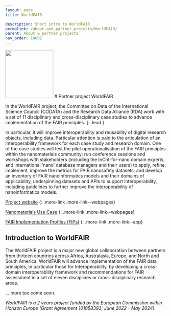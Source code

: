 ```yaml
---
layout: page
title: WorldFAIR

description: Short intro to WorldFAIR
permalink: /about-and-partner-projects/WorldFAIR/
parent: About & partner projects
nav_order: 10002
---
```

<img src="{{ site.baseurl }}/images/logos/worldfair.webp" width="150" class="image--right"/>
#  Partner project WorldFAIR

In the WorldFAIR project, the Committee on Data of the International Science Council (CODATA) and the Research Data Alliance (RDA) work with a set of 11 disciplinary and cross-disciplinary case studies to advance implementation of the FAIR principles. 
{: .lead }

In particular, it will improve interoperability and reusability of digital research objects, including data. Particular attention is paid to the articulation of an interoperability framework for each case study and research domain. One of the case studies will test the pilot operationalisation of the FAIR principles within the nanomaterials community; run conference sessions and workshops with stakeholders (including the InChI-for-nano domain experts, and international ‘nano’ database managers and their users) to apply, refine, implement, improve the metrics for FAIR nanosafety datasets; and develop an inventory of FAIR nanoinformatics models and their domains of applicability, underpinning datasets and APIs to support interoperability, including guidelines to further improve the interoperability of nanoinformatics models.

[Project website](https://worldfair-project.eu/)
{: .more-link .more-link--webpages}

[Nanomaterials Use Case](https://worldfair-project.eu/case-studies-of-worldfair/#nanomaterials)
{: .more-link .more-link--webpages}

[FAIR Implementation Profiles (FIPs)](https://worldfair-project.eu/fair-implementation-profiles/)
{: .more-link .more-link--app}


## Introduction to WorldFAIR
The WorldFAIR project is a major new global collaboration between partners from thirteen countries across Africa, Australasia, Europe, and North and South America. WorldFAIR will advance implementation of the FAIR data principles, in particular those for Interoperability, by developing a cross-domain interoperability framework and recommendations for FAIR assessment in a set of eleven disciplines or cross-disciplinary research areas.

... more too come soon.

_WorldFAIR is a 2 years project funded by the European Commission within Horizon Europe (Grant Agreement 101058393; June 2022 - May 2024)._
